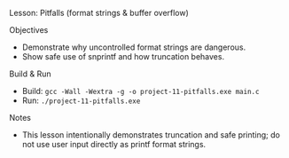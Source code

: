 Lesson: Pitfalls (format strings & buffer overflow)

Objectives
- Demonstrate why uncontrolled format strings are dangerous.
- Show safe use of snprintf and how truncation behaves.

Build & Run
- Build: `gcc -Wall -Wextra -g -o project-11-pitfalls.exe main.c`
- Run: `./project-11-pitfalls.exe`

Notes
- This lesson intentionally demonstrates truncation and safe printing; do not use user input directly as printf format strings.
